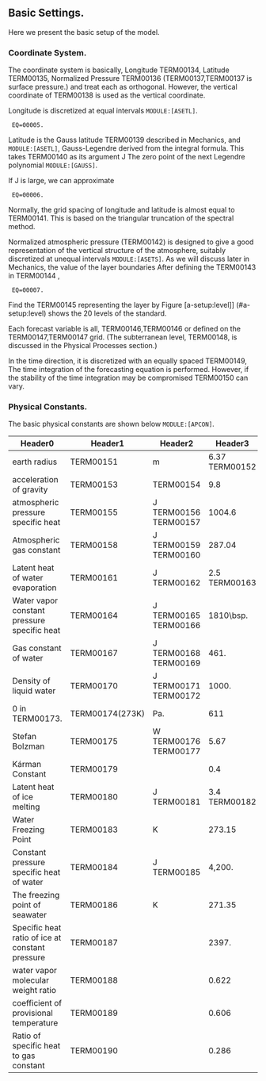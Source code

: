 ## Basic Settings.

Here we present the basic setup of the model.

### Coordinate System.

The coordinate system is basically,
Longitude TERM00134, Latitude TERM00135, Normalized Pressure TERM00136
(TERM00137,TERM00137 is surface pressure.)
and treat each as orthogonal.
However, the vertical coordinate of TERM00138 is used as the vertical coordinate.

Longitude is discretized at equal intervals `MODULE:[ASETL]`.

     EQ=00005.

Latitude is the Gauss latitude TERM00139 described in Mechanics, and `MODULE:[ASETL]`,
Gauss-Legendre derived from the integral formula.
This takes TERM00140 as its argument
J The zero point of the next Legendre polynomial `MODULE:[GAUSS]`.

If J is large, we can approximate

     EQ=00006.

Normally, the grid spacing of longitude and latitude is almost equal to TERM00141.
This is based on the triangular truncation of the spectral method.

Normalized atmospheric pressure (TERM00142) is designed to give a good representation of the vertical structure of the atmosphere,
suitably discretized at unequal intervals `MODULE:[ASETS]`.
As we will discuss later in Mechanics, the value of the layer boundaries
After defining the TERM00143 in TERM00144 ,

     EQ=00007.

Find the TERM00145 representing the layer by
Figure [a-setup:level\]] (#a-setup:level) shows the 20 levels of the standard.

Each forecast variable is all, TERM00146,TERM00146
or defined on the TERM00147,TERM00147 grid.
(The subterranean level, TERM00148, is discussed in the Physical Processes section.)

In the time direction, it is discretized with an equally spaced TERM00149,
The time integration of the forecasting equation is performed.
However, if the stability of the time integration may be compromised
TERM00150 can vary.

### Physical Constants.

The basic physical constants are shown below `MODULE:[APCON]`.

| Header0 | Header1 | Header2 | Header3 |
| ------- | ------- | ------- | ------- |
| earth radius | TERM00151 | m | 6.37 TERM00152 |
| acceleration of gravity | TERM00153 | TERM00154 | 9.8 |
| atmospheric pressure specific heat | TERM00155 | J TERM00156 TERM00157 | 1004.6 |
| Atmospheric gas constant | TERM00158 | J TERM00159 TERM00160 | 287.04 |
| Latent heat of water evaporation | TERM00161 | J TERM00162 | 2.5 TERM00163 |
| Water vapor constant pressure specific heat | TERM00164 | J TERM00165 TERM00166 | 1810\bsp. |
| Gas constant of water | TERM00167 | J TERM00168 TERM00169 | 461\. |
| Density of liquid water | TERM00170 | J TERM00171 TERM00172 | 1000. |
| 0 in TERM00173. | TERM00174(273K) | Pa. | 611 |
| Stefan Bolzman | TERM00175 | W TERM00176 TERM00177 | 5.67 |
| Kárman Constant | TERM00179 |  | 0.4 |
| Latent heat of ice melting | TERM00180 | J TERM00181 | 3.4 TERM00182 |
| Water Freezing Point | TERM00183 | K | 273.15 |
| Constant pressure specific heat of water | TERM00184 | J TERM00185 | 4,200\. |
| The freezing point of seawater | TERM00186 | K | 271.35 |
| Specific heat ratio of ice at constant pressure | TERM00187 |  | 2397\. |
| water vapor molecular weight ratio | TERM00188 |  | 0.622 |
| coefficient of provisional temperature | TERM00189 |  | 0.606 |
| Ratio of specific heat to gas constant | TERM00190 |  | 0.286 |
